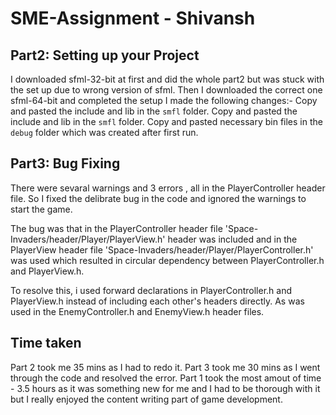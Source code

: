 # SME-Assignment - Shivansh

## Part2: Setting up your Project 
I downloaded sfml-32-bit at first and did the whole part2 but was stuck with the set up due to wrong version of sfml.
Then I downloaded the correct one sfml-64-bit and completed the setup
I made the following changes:-
Copy and pasted the include and lib in the `smfl` folder.
Copy and pasted the include and lib in the `smfl` folder.
Copy and pasted necessary bin files in the `debug` folder which was created after first run.

## Part3: Bug Fixing
There were sevaral warnings and 3 errors , all in the PlayerController header file.
So I fixed the delibrate bug in the code and ignored the warnings to start the game.

The bug was that in the PlayerController header file 'Space-Invaders/header/Player/PlayerView.h' header was included and 
in the PlayerView header file 'Space-Invaders/header/Player/PlayerController.h' was used which resulted in 
circular dependency between PlayerController.h and PlayerView.h.

To resolve this, i used forward declarations in PlayerController.h and PlayerView.h instead of including each other's headers directly. 
As was used in the EnemyController.h and EnemyView.h header files.

## Time taken

Part 2 took me 35 mins as I had to redo it.
Part 3 took me 30 mins as I went through the code and resolved the error.
Part 1 took the most amout of time - 3.5 hours as it was something new for me and I had to be thorough with it
but I really enjoyed the content writing part of game development.
